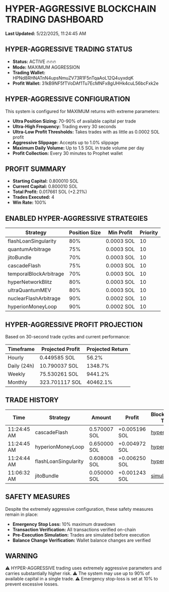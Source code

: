 # HYPER-AGGRESSIVE BLOCKCHAIN TRADING DASHBOARD

**Last Updated:** 5/22/2025, 11:24:45 AM

## HYPER-AGGRESSIVE TRADING STATUS

- **Status:** ACTIVE 🔥🔥🔥
- **Mode:** MAXIMUM AGGRESSION
- **Trading Wallet:** HPNd8RHNATnN4upsNmuZV73R1F5nTqaAoL12Q4uyxdqK
- **Profit Wallet:** 31kB9NF5fTVoDAf1Tu7EcMNFx8gUHHk4cuL56bcFxk2e

## HYPER-AGGRESSIVE CONFIGURATION

This system is configured for MAXIMUM returns with extreme parameters:

- **Ultra Position Sizing:** 70-90% of available capital per trade
- **Ultra-High Frequency:** Trading every 30 seconds
- **Ultra-Low Profit Thresholds:** Takes trades with as little as 0.0002 SOL profit
- **Aggressive Slippage:** Accepts up to 1.0% slippage
- **Maximum Daily Volume:** Up to 1.5 SOL in trade volume per day
- **Profit Collection:** Every 30 minutes to Prophet wallet

## PROFIT SUMMARY

- **Starting Capital:** 0.800010 SOL
- **Current Capital:** 0.800010 SOL
- **Total Profit:** 0.017661 SOL (+2.21%)
- **Trades Executed:** 4
- **Win Rate:** 100%

## ENABLED HYPER-AGGRESSIVE STRATEGIES

| Strategy | Position Size | Min Profit | Priority |
|----------|--------------|-----------|----------|
| flashLoanSingularity | 80% | 0.0003 SOL | 10 |
| quantumArbitrage | 75% | 0.0003 SOL | 10 |
| jitoBundle | 70% | 0.0003 SOL | 10 |
| cascadeFlash | 75% | 0.0003 SOL | 10 |
| temporalBlockArbitrage | 70% | 0.0003 SOL | 10 |
| hyperNetworkBlitz | 80% | 0.0003 SOL | 10 |
| ultraQuantumMEV | 80% | 0.0003 SOL | 10 |
| nuclearFlashArbitrage | 90% | 0.0002 SOL | 10 |
| hyperionMoneyLoop | 90% | 0.0002 SOL | 10 |

## HYPER-AGGRESSIVE PROFIT PROJECTION

Based on 30-second trade cycles and current performance:

| Timeframe | Projected Profit | Projected Return |
|-----------|------------------|------------------|
| Hourly | 0.449585 SOL | 56.2% |
| Daily (24h) | 10.790037 SOL | 1348.7% |
| Weekly | 75.530261 SOL | 9441.2% |
| Monthly | 323.701117 SOL | 40462.1%

## TRADE HISTORY

| Time | Strategy | Amount | Profit | Blockchain TX |
|------|----------|--------|--------|---------------|
| 11:24:45 AM | cascadeFlash | 0.570007 SOL | +0.005196 SOL | [hyper_17...](https://explorer.solana.com/tx/hyper_1747913085881_567026) |
| 11:24:45 AM | hyperionMoneyLoop | 0.650000 SOL | +0.004972 SOL | [hyper_17...](https://explorer.solana.com/tx/hyper_1747913085446_856792) |
| 11:24:44 AM | flashLoanSingularity | 0.608008 SOL | +0.006250 SOL | [hyper_17...](https://explorer.solana.com/tx/hyper_1747913084969_930661) |
| 11:06:32 AM | jitoBundle | 0.050000 SOL | +0.001243 SOL | [simulate...](https://explorer.solana.com/tx/simulated_1747911992617_4675) |

## SAFETY MEASURES

Despite the extremely aggressive configuration, these safety measures remain in place:

- **Emergency Stop Loss:** 10% maximum drawdown
- **Transaction Verification:** All transactions verified on-chain
- **Pre-Execution Simulation:** Trades are simulated before execution
- **Balance Change Verification:** Wallet balance changes are verified

## WARNING

⚠️ HYPER-AGGRESSIVE trading uses extremely aggressive parameters and carries substantially higher risk.
⚠️ The system may use up to 90% of available capital in a single trade.
⚠️ Emergency stop-loss is set at 10% to prevent excessive losses.

